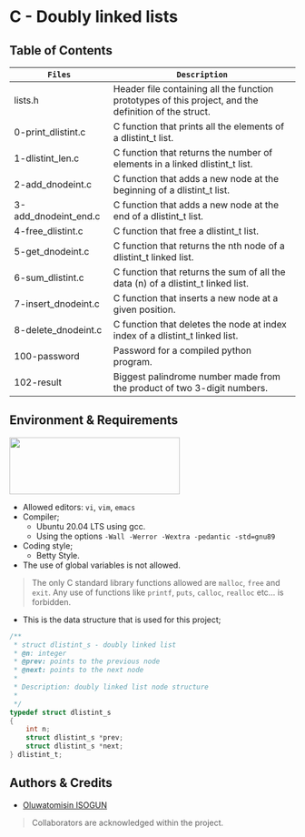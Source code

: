 # C  - Doubly linked lists

## Table of Contents
| `Files` | `Description` |
| --- | --- |
| lists.h	| Header file containing all the function prototypes of this project, and the definition of the struct. |
| 0-print_dlistint.c	| C function that prints all the elements of a dlistint_t list. |
| 1-dlistint_len.c	| C function that returns the number of elements in a linked dlistint_t list. |
| 2-add_dnodeint.c	| C function that adds a new node at the beginning of a dlistint_t list. |
| 3-add_dnodeint_end.c	| C function that adds a new node at the end of a dlistint_t list. |
| 4-free_dlistint.c	| C function that free a dlistint_t list. |
| 5-get_dnodeint.c	| C function that returns the nth node of a dlistint_t linked list. |
| 6-sum_dlistint.c	| C function that returns the sum of all the data (n) of a dlistint_t linked list. |
| 7-insert_dnodeint.c	| C function that inserts a new node at a given position. |
| 8-delete_dnodeint.c	| C function that deletes the node at index index of a dlistint_t linked list. |
| 100-password	| Password for a compiled python program. |
| 102-result	| Biggest palindrome number made from the product of two 3-digit numbers. |

## Environment & Requirements
<img src="https://alx-apply.hbtn.io/brand_alx/share_image_2019.jpg" width="300" height="100" />

- Allowed editors: `vi`, `vim`, `emacs`
- Compiler;
  - Ubuntu 20.04 LTS using gcc.
  - Using the options `-Wall -Werror -Wextra -pedantic -std=gnu89`
- Coding style;
  - Betty Style.
- The use of global variables is not allowed.
> The only C standard library functions allowed are `malloc`, `free` and `exit`.
> Any use of functions like `printf`, `puts`, `calloc`, `realloc` etc… is forbidden.

- This is the data structure that is used for this project;
```C
/**
 * struct dlistint_s - doubly linked list
 * @n: integer
 * @prev: points to the previous node
 * @next: points to the next node
 *
 * Description: doubly linked list node structure
 * 
 */
typedef struct dlistint_s
{
    int n;
    struct dlistint_s *prev;
    struct dlistint_s *next;
} dlistint_t;
```

## Authors & Credits
- [Oluwatomisin ISOGUN](https://github.com/TosinISOGUN)
> Collaborators are acknowledged within the project.
